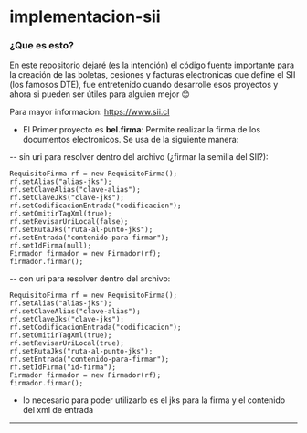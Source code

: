 # implementacion-sii
### ¿Que es esto?
En este repositorio dejaré (es la intención) el código fuente importante para la creación de las boletas, cesiones y facturas electronicas que define el SII (los famosos DTE), fue entretenido cuando desarrolle esos proyectos y ahora si pueden ser útiles para alguien mejor :blush:

Para mayor informacion: https://www.sii.cl

- El Primer proyecto es **bel.firma**: Permite realizar la firma de los documentos electronicos. Se usa de la siguiente manera:

-- sin uri para resolver dentro del archivo (¿firmar la semilla del SII?):
```
RequisitoFirma rf = new RequisitoFirma();
rf.setAlias("alias-jks");
rf.setClaveAlias("clave-alias");
rf.setClaveJks("clave-jks");
rf.setCodificacionEntrada("codificacion");
rf.setOmitirTagXml(true);
rf.setRevisarUriLocal(false);
rf.setRutaJks("ruta-al-punto-jks");
rf.setEntrada("contenido-para-firmar");
rf.setIdFirma(null);
Firmador firmador = new Firmador(rf);
firmador.firmar();
```
-- con uri para resolver dentro del archivo:
```
RequisitoFirma rf = new RequisitoFirma();
rf.setAlias("alias-jks");
rf.setClaveAlias("clave-alias");
rf.setClaveJks("clave-jks");
rf.setCodificacionEntrada("codificacion");
rf.setOmitirTagXml(true);
rf.setRevisarUriLocal(true);
rf.setRutaJks("ruta-al-punto-jks");
rf.setEntrada("contenido-para-firmar");
rf.setIdFirma("id-firma");
Firmador firmador = new Firmador(rf);
firmador.firmar();
```
- lo necesario para poder utilizarlo es el jks para la firma y el contenido del xml de entrada

***************

